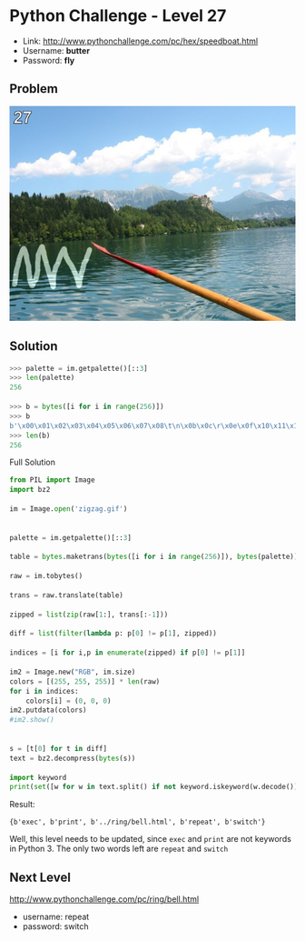 # Python Challenge - Level 27

- Link: http://www.pythonchallenge.com/pc/hex/speedboat.html
- Username: **butter**
- Password: **fly**

## Problem

![](images/zigzag.jpg)

## Solution



```python
>>> palette = im.getpalette()[::3]
>>> len(palette)
256

>>> b = bytes([i for i in range(256)])
>>> b
b'\x00\x01\x02\x03\x04\x05\x06\x07\x08\t\n\x0b\x0c\r\x0e\x0f\x10\x11\x12\x13\x14\x15\x16\x17\x18\x19\x1a\x1b\x1c\x1d\x1e\x1f !"#$%&\'()*+,-./0123456789:;<=>?@ABCDEFGHIJKLMNOPQRSTUVWXYZ[\\]^_`abcdefghijklmnopqrstuvwxyz{|}~\x7f\x80\x81\x82\x83\x84\x85\x86\x87\x88\x89\x8a\x8b\x8c\x8d\x8e\x8f\x90\x91\x92\x93\x94\x95\x96\x97\x98\x99\x9a\x9b\x9c\x9d\x9e\x9f\xa0\xa1\xa2\xa3\xa4\xa5\xa6\xa7\xa8\xa9\xaa\xab\xac\xad\xae\xaf\xb0\xb1\xb2\xb3\xb4\xb5\xb6\xb7\xb8\xb9\xba\xbb\xbc\xbd\xbe\xbf\xc0\xc1\xc2\xc3\xc4\xc5\xc6\xc7\xc8\xc9\xca\xcb\xcc\xcd\xce\xcf\xd0\xd1\xd2\xd3\xd4\xd5\xd6\xd7\xd8\xd9\xda\xdb\xdc\xdd\xde\xdf\xe0\xe1\xe2\xe3\xe4\xe5\xe6\xe7\xe8\xe9\xea\xeb\xec\xed\xee\xef\xf0\xf1\xf2\xf3\xf4\xf5\xf6\xf7\xf8\xf9\xfa\xfb\xfc\xfd\xfe\xff'
>>> len(b)
256
```


Full Solution

```python
from PIL import Image
import bz2

im = Image.open('zigzag.gif')


palette = im.getpalette()[::3]

table = bytes.maketrans(bytes([i for i in range(256)]), bytes(palette))

raw = im.tobytes()

trans = raw.translate(table)

zipped = list(zip(raw[1:], trans[:-1]))

diff = list(filter(lambda p: p[0] != p[1], zipped))

indices = [i for i,p in enumerate(zipped) if p[0] != p[1]]

im2 = Image.new("RGB", im.size)
colors = [(255, 255, 255)] * len(raw)
for i in indices:
    colors[i] = (0, 0, 0)
im2.putdata(colors)
#im2.show()


s = [t[0] for t in diff]
text = bz2.decompress(bytes(s))

import keyword
print(set([w for w in text.split() if not keyword.iskeyword(w.decode())]))
```

Result:

```
{b'exec', b'print', b'../ring/bell.html', b'repeat', b'switch'}
```

Well, this level needs to be updated, since ``exec`` and ``print`` are not keywords in Python 3. The only two words left are ``repeat`` and ``switch``

## Next Level

http://www.pythonchallenge.com/pc/ring/bell.html

- username: repeat
- password: switch


<div class="ad">
<script src='//z-na.amazon-adsystem.com/widgets/onejs?MarketPlace=US&amp;adInstanceId=0f3c2d71-0c18-4aca-be44-ba6e8892af33&amp;storeId=xstore0b-20'></script> 
</div>  